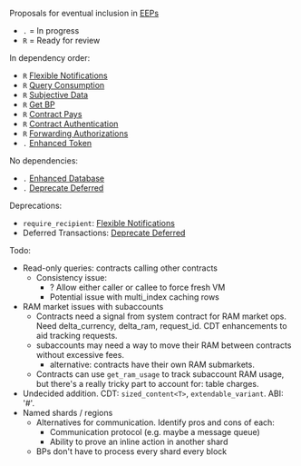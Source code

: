 Proposals for eventual inclusion in [EEPs](https://github.com/eoscanada/EEPs)

* `.` = In progress
* `R` = Ready for review

In dependency order:
* `R` [Flexible Notifications](eep-draft_flexible_notify.md)
* `R` [Query Consumption](eep-draft_query_consumption.md)
* `R` [Subjective Data](eep-draft_subjective_data.md)
* `R` [Get BP](eep-draft_get_bp.md)
* `R` [Contract Pays](eep-draft_contract_pays.md)
* `R` [Contract Authentication](eep-draft_contract_trx_auth.md)
* `R` [Forwarding Authorizations](eep-draft_contract_fwd_auth.md)
* `.` [Enhanced Token](eep-draft_enhanced_token.md)

No dependencies:
* `.` [Enhanced Database](eep-draft_enhanced_database.md)
* `.` [Deprecate Deferred](eep-draft_deprecate_deferred.md)

Deprecations:
* `require_recipient`: [Flexible Notifications](eep-draft_flexible_notify.md)
* Deferred Transactions: [Deprecate Deferred](eep-draft_deprecate_deferred.md)

Todo:
* Read-only queries: contracts calling other contracts
  * Consistency issue:
    * ? Allow either caller or callee to force fresh VM
    * Potential issue with multi_index caching rows
* RAM market issues with subaccounts
  * Contracts need a signal from system contract for RAM market ops. Need delta_currency,
    delta_ram, request_id. CDT enhancements to aid tracking requests.
  * subaccounts may need a way to move their RAM between contracts without excessive fees.
    * alternative: contracts have their own RAM submarkets.
  * Contracts can use `get_ram_usage` to track subaccount RAM usage, but there's a really
    tricky part to account for: table charges.
* Undecided addition. CDT: `sized_content<T>`, `extendable_variant`. ABI: '#'.
* Named shards / regions
  * Alternatives for communication. Identify pros and cons of each:
    * Communication protocol (e.g. maybe a message queue)
    * Ability to prove an inline action in another shard
  * BPs don't have to process every shard every block
